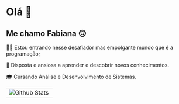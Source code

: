 # Olá :wave:

## Me chamo Fabiana :upside_down_face:

:female_detective: Estou entrando nesse desafiador mas empolgante mundo que é a programação;

:seedling: Disposta e ansiosa a aprender e descobrir novos conhecimentos.

:mortar_board: Cursando Análise e Desenvolvimento de Sistemas.

<table>
<td>
      <img
        align="left"
        src="https://github-readme-stats.vercel.app/api/top-langs/?username=Fabi-MF&theme=dark&hide_border=false&include_all_commits=true&count_private=true&layout=compact"
        alt="Github Stats"
      />
    </td>
    </table>
